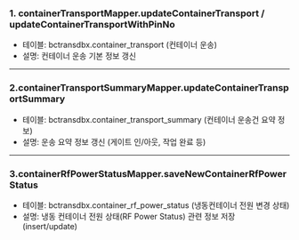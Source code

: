 ### 1. containerTransportMapper.updateContainerTransport / updateContainerTransportWithPinNo

- 테이블: bctransdbx.container_transport (컨테이너 운송)
- 설명: 컨테이너 운송 기본 정보 갱신

---
### 2.containerTransportSummaryMapper.updateContainerTransportSummary

- 테이블: bctransdbx.container_transport_summary (컨테이너 운송건 요약 정보)
- 설명: 운송 요약 정보 갱신 (게이트 인/아웃, 작업 완료 등)

---

### 3.containerRfPowerStatusMapper.saveNewContainerRfPowerStatus

- 테이블: bctransdbx.container_rf_power_status (냉동컨테이너 전원 변경 상태)
- 설명: 냉동 컨테이너 전원 상태(RF Power Status) 관련 정보 저장 (insert/update)